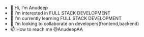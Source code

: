 - 👋 Hi, I’m Anudeep
- 👀 I’m interested in FULL STACK DEVELOPMENT
- 🌱 I’m currently learning FULL STACK DEVELOPMENT
- 💞️ I’m looking to collaborate on developers(frontend,backend)
- 📫 How to reach me @AnudeepAA

<!---
AnudeepAA/AnudeepAA is a ✨ special ✨ repository because its `README.md` (this file) appears on your GitHub profile.
You can click the Preview link to take a look at your changes.
--->
